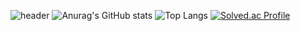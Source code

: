 ![header](https://capsule-render.vercel.app/api?type=wave&color=8FBC8F&text=%20Jiwon-Park%20%20&height=200&fontSize=80&fontColor=008080)
![Anurag's GitHub stats](https://github-readme-stats.vercel.app/api?username=jiwon0297&show_icons=true&theme=gruvbox_light)
![Top Langs](https://github-readme-stats.vercel.app/api/top-langs/?username=jiwon0297&layout=compact&theme=gruvbox_light)
[![Solved.ac Profile](http://mazassumnida.wtf/api/v2/generate_badge?boj=jiwon0297)](https://solved.ac/jiwon0297/)
